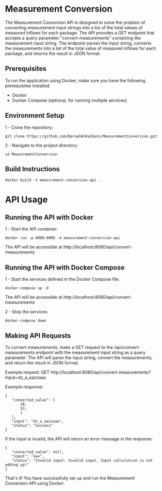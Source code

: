 # Measurement Conversion

The Measurement Conversion API is designed to solve the problem of converting measurement input strings into a list of the total values of measured inflows for each package. The API provides a GET endpoint that accepts a query parameter "convert-measurements" containing the measurement input string. The endpoint parses the input string, converts the measurements into a list of the total value of measured inflows for each package, and returns the result in JSON format.


## Prerequisites

To run the application using Docker, make sure you have the following prerequisites installed:

- Docker
- Docker Compose (optional, for running multiple services)


## Environment Setup

1 - Clone the repository:
 ```
git clone https://github.com/BaraahAlKalbani/MeasurementConversion.git
 ```

2 - Navigate to the project directory:
 ```
cd MeasurementConversion
 ```

## Build Instructions
 ```
docker build -t measurement-conversion-api .
 ```

# API Usage

## Running the API with Docker

1 - Start the API container:
 ```
docker run -p 8080:8080 -d measurement-conversion-api
 ```

The API will be accessible at http://localhost:8080/api/convert-measurements

## Running the API with Docker Compose

1 - Start the services defined in the Docker Compose file:
 ```
docker-compose up -d
 ```

The API will be accessible at http://localhost:8080/api/convert-measurements

2 - Stop the services:
 ```
docker-compose down
 ```

## Making API Requests

To convert measurements, make a GET request to the /api/convert-measurements endpoint with the measurement input string as a query parameter. The API will parse the input string, convert the measurements, and return the result in JSON format.

Example request:
GET
http://localhost:8080/api/convert-measurements?input=dz_a_aazzaaa

Example response:
 ```
{
    "converted_value": [
        28,
        53,
        1
    ],
    "input": "dz_a_aazzaaa",
    "status": "Success"
}
 ```
If the input is invalid, the API will return an error message in the response:
 ```
{
    "converted_value": null,
    "input": "aav",
    "status": "Invalid input: Invalid input. Input calculation is not adding up!"
}
 ```

That's it! You have successfully set up and run the Measurement Conversion API using Docker.
